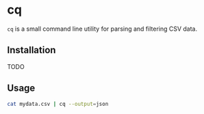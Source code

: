 # cq

`cq` is a small command line utility for parsing and filtering CSV data.

## Installation
TODO

## Usage
```sh 
cat mydata.csv | cq --output=json 
```

